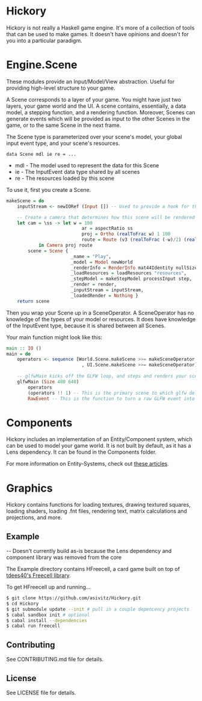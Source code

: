 # Hickory

Hickory is not really a Haskell game engine. It's more of a collection of tools that can be used to make games. It doesn't have opinions and doesn't for you into a particular paradigm.

Engine.Scene
============
These modules provide an Input/Model/View abstraction. Useful for providing high-level structure to your game.

A Scene corresponds to a layer of your game. You might have just two layers, your game world and the UI. A scene contains, essentially, a data model, a stepping function, and a rendering function. Moreover, Scenes can generate events which will be provided as input to the other Scenes in the game, or to the same Scene in the next frame.

The Scene type is parameterized over your scene's model, your global input event type, and your scene's resources.

    data Scene mdl ie re = ...

- mdl - The model used to represent the data for this Scene
- ie - The InputEvent data type shared by all scenes
- re - The resources loaded by this scene

To use it, first you create a Scene.

```Haskell
makeScene = do
    inputStream <- newIORef (Input []) -- Used to provide a hook for the device to supply input events

    -- Create a camera that determines how this scene will be rendered
    let cam = \ss -> let w = 100
                            ar = aspectRatio ss
                            proj = Ortho (realToFrac w) 1 100
                            route = Route (v3 (realToFrac (-w)/2) (realToFrac (-(w / ar))/2) 0) Nothing
            in Camera proj route
        scene = Scene {
                        _name = "Play",
                        _model = Model newWorld
                        _renderInfo = RenderInfo mat44Identity nullSize worldLabel,
                        _loadResources = loadResources "resources",
                        _stepModel = makeStepModel processInput step,
                        _render = render,
                        _inputStream = inputStream,
                        _loadedRender = Nothing }
    return scene
```

Then you wrap your Scene up in a SceneOperator. A SceneOperator has no knowledge of the types of your model or resources. It does have knowledge of the InputEvent type, because it is shared between all Scenes.

Your main function might look like this:

```Haskell
main :: IO ()
main = do
    operators <- sequence [World.Scene.makeScene >>= makeSceneOperator
                            , UI.Scene.makeScene >>= makeSceneOperator]
        
    -- glfwMain kicks off the GLFW loop, and steps and renders your scenes
    glfwMain (Size 480 640)
        operators
        (operators !! 1) -- This is the primary scene to which glfw delivers input events
        RawEvent -- This is the function to turn a raw GLFW event into an InputEvent
```

Components
==========
Hickory includes an implementation of an Entity/Component system, which can be used to model your game world. It is not built by default, as it has a Lens dependency. It can be found in the Components folder.

For more information on Entity-Systems, check out [these articles](http://entity-systems.wikidot.com/).

Graphics
========
Hickory contains functions for loading textures, drawing textured squares, loading shaders, loading .fnt files, rendering text, matrix calculations and projections, and more.

## Example

-- Doesn't currently build as-is because the Lens dependency and component library was removed from the core

The Example directory contains HFreecell, a card game built on top of [tdees40's Freecell library](https://github.com/tdees40/Freecell).

To get HFreecell up and running...
```Bash
$ git clone https://github.com/asivitz/Hickory.git
$ cd Hickory
$ git submodule update --init # pull in a couple depencency projects
$ cabal sandbox init # optional
$ cabal install --dependencies
$ cabal run freecell
```

## Contributing

See CONTRIBUTING.md file for details.

## License

See LICENSE file for details.
